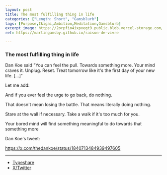 ```yaml
---
layout: post
title: The most fulfilling thing in life
categories: ["Length: Short", "Gamsblurb"]
tags: [Purpose,Ikigai,Ambition,Meditation,Gamsblurb]
excerpt_image: https://2orpfio4ixpxegt9.public.blob.vercel-storage.com/blogPost/cm1p8w5ex008omg0cgnndxoan/preview-image-EefmoLKqVCU99TtOQsE58BFo01XdCZ.png
ref: https://martingamsby.github.io/raison-de-vivre

---
```


### **The most fulfilling thing in life**

Dan Koe said "You can feel the pull. Towards something more. Your mind craves it. Unplug. Reset. Treat tomorrow like it's the first day of your new life. [...]"

Let me add:

And if you ever feel the urge to go back, do nothing.

That doesn't mean losing the battle. That means literally doing nothing.

Stare at the wall if necessary. Take a walk if it's too much for you.

Your bored mind will find something meaningful to do towards that something more

Dan Koe's tweet:

https://x.com/thedankoe/status/1840713484939497605

---

- [Typeshare](https://typeshare.co/martingamsby/posts/the-most-fulfilling-thing-in-life)
- [X/Twitter](https://x.com/Martin_Gamsby/status/1840730539944185908)


